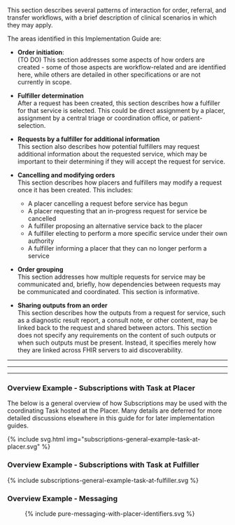 This section describes several patterns of interaction for order, referral, and transfer workflows, with a brief description of clinical scenarios in which they may apply.

The areas identified in this Implementation Guide are:

* **Order initiation**:  
(TO DO) This section addresses some aspects of how orders are created - some of those aspects are workflow-related and are identified here, while others are detailed in other specifications or are not currently in scope.

* **Fulfiller determination**  
After a request has been created, this section describes how a fulfiller for that service is selected. This could be direct assignment by a placer, assignment by a central triage or coordination office, or patient-selection.

* **Requests by a fulfiller for additional information**  
This section also describes how potential fulfillers may request additional information about the requested service, which may be important to their determining if they will accept the request for service. 

* **Cancelling and modifying orders**  
This section describes how placers and fulfillers may modify a request once it has been created. This includes:
    * A placer cancelling a request before service has begun
    * A placer requesting that an in-progress request for service be cancelled
    * A fulfiller proposing an alternative service back to the placer
    * A fulfiller electing to perform a more specific service under their own authority
    * A fulfiller informing a placer that they can no longer perform a service

* **Order grouping**  
This section addresses how multiple requests for service may be communicated and, briefly, how dependencies between requests may be communicated and coordinated. This section is informative. 

* **Sharing outputs from an order**  
This section describes how the outputs from a request for service, such as a diagnostic result report, a consult note, or other content, may be linked back to the request and shared between actors. This section does not specify any requirements on the content of such outputs or when such outputs must be present. Instead, it specifies merely how they are linked across FHIR servers to aid discoverability. 


<hr>
<hr>
<hr>


### Overview Example - Subscriptions with Task at Placer
The below is a general overview of how Subscriptions may be used with the coordinating Task hosted at the Placer. Many details are deferred for more detailed discussions elsewhere in this guide for for later implementation guides. 

<!--
<figure>
  {% include subscriptions-general-example-task-at-placer.svg %} 
</figure>
-->

{% include svg.html img="subscriptions-general-example-task-at-placer.svg" %}

### Overview Example - Subscriptions with Task at Fulfiller

<div>
  {% include subscriptions-general-example-task-at-fulfiller.svg %} 
</div>


### Overview Example - Messaging
<figure>
  {% include pure-messaging-with-placer-identifiers.svg %} 
</figure>

